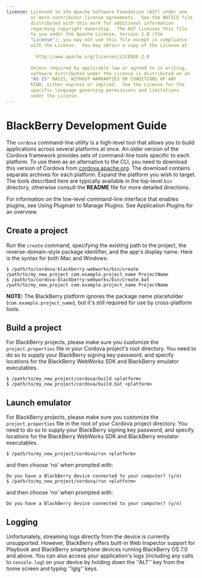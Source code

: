 ```yaml
---
license: Licensed to the Apache Software Foundation (ASF) under one
         or more contributor license agreements.  See the NOTICE file
         distributed with this work for additional information
         regarding copyright ownership.  The ASF licenses this file
         to you under the Apache License, Version 2.0 (the
         "License"); you may not use this file except in compliance
         with the License.  You may obtain a copy of the License at
         
           http://www.apache.org/licenses/LICENSE-2.0
         
         Unless required by applicable law or agreed to in writing,
         software distributed under the License is distributed on an
         "AS IS" BASIS, WITHOUT WARRANTIES OR CONDITIONS OF ANY
         KIND, either express or implied.  See the License for the
         specific language governing permissions and limitations
         under the License.
---
```


# BlackBerry Development Guide

The `cordova` command-line utility is a high-level tool that allows
you to build applications across several platforms at once. An older
version of the Cordova framework provides sets of command-line tools
specific to each platform. To use them as an alternative to the CLI,
you need to download this version of Cordova from
[cordova.apache.org](http://cordova.apache.org). The download contains
separate archives for each platform. Expand the platform you wish to
target. The tools described here are typically available in the
top-level `bin` directory, otherwise consult the __README__ file for
more detailed directions.

For information on the low-level command-line interface that enables
plugins, see Using Plugman to Manage Plugins. See Application Plugins
for an overview.

## Create a project

Run the `create` command, specifying the existing path to the project,
the reverse-domain-style package identifier, and the app's display
name.  Here is the syntax for both Mac and Windows:

    $ /path/to/cordova-blackberry-webworks/bin/create /path/to/my_new_project com.example.project_name ProjectName
    $ /path/to/cordova-blackberry-webworks/bin/create.bat /path/to/my_new_project com.example.project_name ProjectName

__NOTE:__ The BlackBerry platform ignores the package name placeholder
(`com.example.project_name`), but it's still required for use by
cross-platform tools.

## Build a project

For BlackBerry projects, please make sure you customize the
`project.properties` file in your Cordova project's root directory.
You need to do so to supply your BlackBerry signing key password, and
specify locations for the BlackBerry WebWorks SDK and BlackBerry
emulator executables.

    $ /path/to/my_new_project/cordova/build <platform>
    $ /path/to/my_new_project/cordova/build.bat <platform>

## Launch emulator

For BlackBerry projects, please make sure you customize the
`project.properties` file in the root of your Cordova project directory.
You need to do so to supply your BlackBerry signing key password, and
specify locations for the BlackBerry WebWorks SDK and BlackBerry
emulator executables.

    $ /path/to/my_new_project/cordova/run <platform>

and then choose 'no' when prompted with:

    Do you have a BlackBerry device connected to your computer? (y/n)
    $ /path/to/my_new_project/cordova/run <platform>

and then choose 'no' when prompted with:

    Do you have a BlackBerry device connected to your computer? (y/n)

## Logging

Unfortunately, streaming logs directly from the device is currently
unsupported. However, BlackBerry offers built-in Web Inspector support
for Playbook and BlackBerry smartphone devices running BlackBerry OS
7.0 and above. You can also access your application's logs (including
any calls to `console.log`) on your device by holding down the ''ALT''
key from the home screen and typing ''lglg'' keys.

